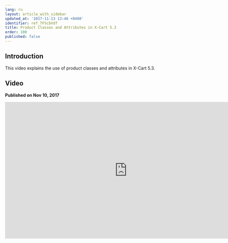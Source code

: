 ```yaml
---
lang: ru
layout: article_with_sidebar
updated_at: '2017-11-13 13:46 +0400'
identifier: ref_TFScbVdf
title: Product Classes and Attributes in X-Cart 5.3
order: 100
published: false
---
```

## Introduction

This video explains the use of product classes and attributes in X-Cart 5.3.

## Video
**Published on Nov 10, 2017**
<iframe class="youtube-player" type="text/html" style="width: 800px; height: 450px" src="http://www.youtube.com/embed/WjvaZ9ExGmE" frameborder="0"></iframe>
